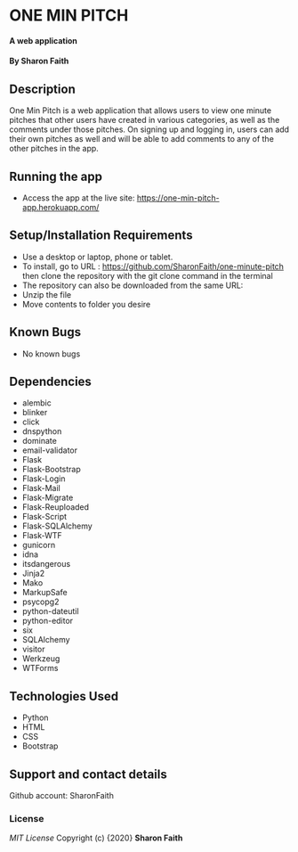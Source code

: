 #   ONE MIN PITCH
#### A web application
#### By **Sharon Faith**
## Description
One Min Pitch is a web application that allows users to view one minute pitches that other users have created in various categories, as well as the comments under those pitches. On signing up and logging in, users can add their own pitches as well and will be able to add comments to any of the other pitches in the app.



## Running the app
*  Access the app at the live site: https://one-min-pitch-app.herokuapp.com/

## Setup/Installation Requirements
* Use a desktop or laptop, phone or tablet.
* To install, go to URL : https://github.com/SharonFaith/one-minute-pitch then clone the repository with the git clone command in the terminal
* The repository can also be downloaded from the same URL:
* Unzip the file
* Move contents to folder you desire



## Known Bugs
- No known bugs

## Dependencies
* alembic
* blinker
* click
* dnspython
* dominate
* email-validator
* Flask
* Flask-Bootstrap
* Flask-Login
* Flask-Mail
* Flask-Migrate
* Flask-Reuploaded
* Flask-Script
* Flask-SQLAlchemy
* Flask-WTF
* gunicorn
* idna
* itsdangerous
* Jinja2
* Mako
* MarkupSafe
* psycopg2
* python-dateutil
* python-editor
* six
* SQLAlchemy
* visitor
* Werkzeug
* WTForms



## Technologies Used

- Python
- HTML
- CSS
- Bootstrap

## Support and contact details
Github account: SharonFaith

### License
*MIT License*
Copyright (c) {2020} **Sharon Faith**